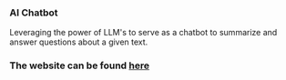 ### AI Chatbot
Leveraging the power of LLM's to serve as a chatbot to summarize and answer questions about a given text.

### The website can be found [here](https://ai-chatbot-llm.herokuapp.com/)
